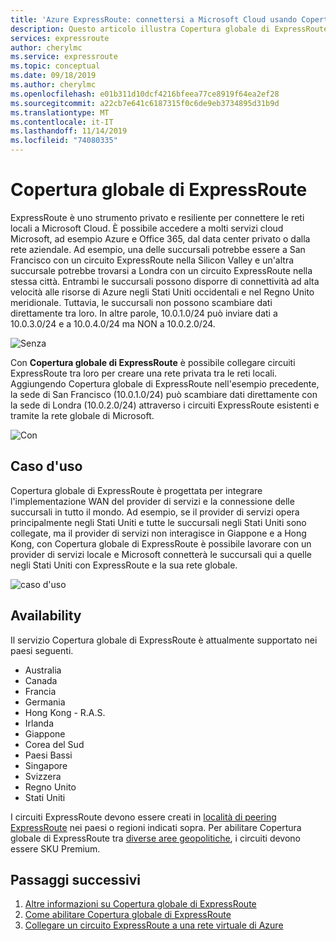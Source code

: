 ```yaml
---
title: 'Azure ExpressRoute: connettersi a Microsoft Cloud usando Copertura globale'
description: Questo articolo illustra Copertura globale di ExpressRoute.
services: expressroute
author: cherylmc
ms.service: expressroute
ms.topic: conceptual
ms.date: 09/18/2019
ms.author: cherylmc
ms.openlocfilehash: e01b311d10dcf4216bfeea77ce8919f64ea2ef28
ms.sourcegitcommit: a22cb7e641c6187315f0c6de9eb3734895d31b9d
ms.translationtype: MT
ms.contentlocale: it-IT
ms.lasthandoff: 11/14/2019
ms.locfileid: "74080335"
---
```

# <a name="expressroute-global-reach"></a>Copertura globale di ExpressRoute
ExpressRoute è uno strumento privato e resiliente per connettere le reti locali a Microsoft Cloud. È possibile accedere a molti servizi cloud Microsoft, ad esempio Azure e Office 365, dal data center privato o dalla rete aziendale. Ad esempio, una delle succursali potrebbe essere a San Francisco con un circuito ExpressRoute nella Silicon Valley e un'altra succursale potrebbe trovarsi a Londra con un circuito ExpressRoute nella stessa città. Entrambi le succursali possono disporre di connettività ad alta velocità alle risorse di Azure negli Stati Uniti occidentali e nel Regno Unito meridionale. Tuttavia, le succursali non possono scambiare dati direttamente tra loro. In altre parole, 10.0.1.0/24 può inviare dati a 10.0.3.0/24 e a 10.0.4.0/24 ma NON a 10.0.2.0/24.

![Senza][1]

Con **Copertura globale di ExpressRoute** è possibile collegare circuiti ExpressRoute tra loro per creare una rete privata tra le reti locali. Aggiungendo Copertura globale di ExpressRoute nell'esempio precedente, la sede di San Francisco (10.0.1.0/24) può scambiare dati direttamente con la sede di Londra (10.0.2.0/24) attraverso i circuiti ExpressRoute esistenti e tramite la rete globale di Microsoft. 

![Con][2]

## <a name="use-case"></a>Caso d'uso
Copertura globale di ExpressRoute è progettata per integrare l'implementazione WAN del provider di servizi e la connessione delle succursali in tutto il mondo. Ad esempio, se il provider di servizi opera principalmente negli Stati Uniti e tutte le succursali negli Stati Uniti sono collegate, ma il provider di servizi non interagisce in Giappone e a Hong Kong, con Copertura globale di ExpressRoute è possibile lavorare con un provider di servizi locale e Microsoft connetterà le succursali qui a quelle negli Stati Uniti con ExpressRoute e la sua rete globale.

![caso d'uso][3]

## <a name="availability"></a>Availability 
Il servizio Copertura globale di ExpressRoute è attualmente supportato nei paesi seguenti.

* Australia
* Canada
* Francia
* Germania
* Hong Kong - R.A.S.
* Irlanda
* Giappone
* Corea del Sud
* Paesi Bassi
* Singapore
* Svizzera
* Regno Unito
* Stati Uniti

I circuiti ExpressRoute devono essere creati in [località di peering ExpressRoute](expressroute-locations.md) nei paesi o regioni indicati sopra. Per abilitare Copertura globale di ExpressRoute tra [diverse aree geopolitiche](expressroute-locations.md), i circuiti devono essere SKU Premium.

## <a name="next-steps"></a>Passaggi successivi
1. [Altre informazioni su Copertura globale di ExpressRoute](expressroute-faqs.md)
2. [Come abilitare Copertura globale di ExpressRoute](expressroute-howto-set-global-reach.md)
3. [Collegare un circuito ExpressRoute a una rete virtuale di Azure](expressroute-howto-linkvnet-arm.md)


<!--Image References-->
[1]: ./media/expressroute-global-reach/1.png "Diagramma senza Copertura globale"
[2]: ./media/expressroute-global-reach/2.png "Diagramma con Copertura globale"
[3]: ./media/expressroute-global-reach/3.png "casi d'uso di copertura globale"
